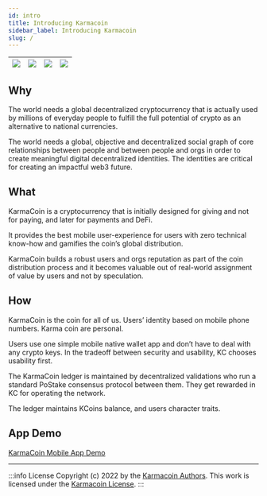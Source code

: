 ```yaml
---
id: intro
title: Introducing Karmacoin
sidebar_label: Introducing Karmacoin
slug: /
---
```


| ![](/screen1.png)   	 | ![](/screen4.png)	 | ![](/screen3.png)	 | ![](/screen5.png) |
|-----------------------|--------------------|--------------------|-------------------|

## Why

The world needs a global decentralized cryptocurrency that is actually used by millions of everyday people to fulfill the full potential of crypto as an alternative to national currencies.

The world needs a global, objective and decentralized social graph of core relationships between people and between people and orgs in order to create meaningful digital decentralized identities. The identities are critical for creating an impactful web3 future.

## What

KarmaCoin is a cryptocurrency that is initially designed for giving and not for paying, and later for payments and DeFi.

It provides the best mobile user-experience for users with zero technical know-how and gamifies the coin’s global distribution.

KarmaCoin builds a robust users and orgs reputation as part of the coin distribution process and it becomes valuable out of real-world assignment of value by users and not by speculation.

## How
KarmaCoin is the coin for all of us.
Users’ identity based on mobile phone numbers. Karma coin are personal.  
 
Users use one simple mobile native wallet app and don’t have to deal with any crypto keys. In the tradeoff between security and usability, KC chooses usability first.

The KarmaCoin ledger is maintained by decentralized validations who run a standard PoStake consensus protocol between them. They get rewarded in KC for operating the network. 

The ledger maintains KCoins balance, and users character traits. 

## App Demo

[KarmaCoin Mobile App Demo](https://www.figma.com/proto/XU3xigkjjA0m9qEkkulmWm/KarmaCoin?page-id=0%3A1&node-id=552%3A686&viewport=-369%2C-379%2C0.53&scaling=contain&starting-point-node-id=552%3A686)

---

:::info License
Copyright (c) 2022 by the [Karmacoin Authors](https://github.com/avive/karmacoin-docs). This work is licensed under the [Karmacoin License](/docs/license).
:::
